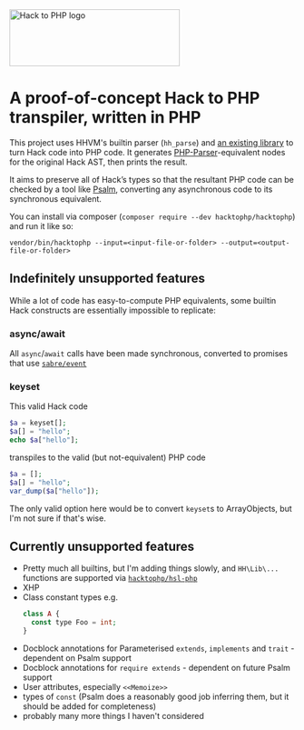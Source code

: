 <img src="https://hacktophp.github.io/hacktophp/logo.svg?1" alt="Hack to PHP logo" width="300px" height="100px" />

# A proof-of-concept Hack to PHP transpiler, written in PHP

This project uses HHVM's builtin parser (`hh_parse`) and [an existing library](https://github.com/hhvm/hhast) to turn Hack code into PHP code. It generates [PHP-Parser](https://github.com/nikic/php-parser)-equivalent nodes for the original Hack AST, then prints the result.

It aims to preserve all of Hack’s types so that the resultant PHP code can be checked by a tool like [Psalm](https://github.com/vimeo/psalm), converting any asynchronous code to its synchronous equivalent.

You can install via composer (`composer require --dev hacktophp/hacktophp`) and run it like so:

```
vendor/bin/hacktophp --input=<input-file-or-folder> --output=<output-file-or-folder>
```

## Indefinitely unsupported features

While a lot of code has easy-to-compute PHP equivalents, some builtin Hack constructs are essentially impossible to replicate:

### async/await

All `async`/`await` calls have been made synchronous, converted to promises that use [`sabre/event`](https://github.com/sabre-io/event)

### keyset

This valid Hack code
```php
$a = keyset[];
$a[] = "hello";
echo $a["hello"];
```
transpiles to the valid (but not-equivalent) PHP code
```php
$a = [];
$a[] = "hello";
var_dump($a["hello"]);
```

The only valid option here would be to convert `keyset`s to ArrayObjects, but I'm not sure if that's wise.

## Currently unsupported features

- Pretty much all builtins, but I'm adding things slowly, and `HH\Lib\...` functions are supported via [`hacktophp/hsl-php`](https://github.com/hacktophp/hsl-php)
- XHP
- Class constant types e.g.
  ```php
  class A {
    const type Foo = int;
  }
  ```
- Docblock annotations for Parameterised `extends`, `implements` and `trait` - dependent on Psalm support
- Docblock annotations for `require extends` - dependent on future Psalm support
- User attributes, especially `<<Memoize>>`
- types of `const` (Psalm does a reasonably good job inferring them, but it should be added for completeness)
- probably many more things I haven't considered
